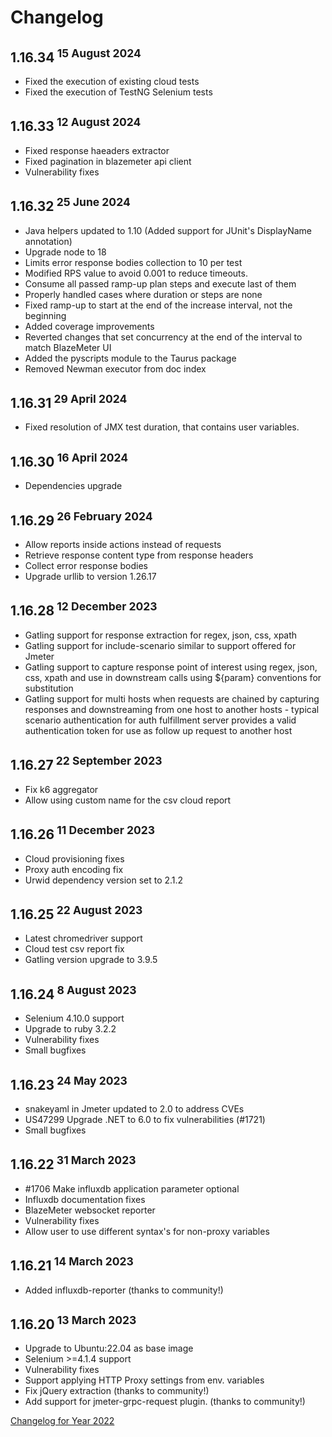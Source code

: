 # Changelog

## 1.16.34<sup> 15 August 2024</sup>
- Fixed the execution of existing cloud tests
- Fixed the execution of TestNG Selenium tests

## 1.16.33<sup> 12 August 2024</sup>
- Fixed response haeaders extractor
- Fixed pagination in blazemeter api client
- Vulnerability fixes

## 1.16.32<sup> 25 June 2024</sup>
- Java helpers updated to 1.10 (Added support for JUnit's DisplayName annotation)
- Upgrade node to 18
- Limits error response bodies collection to 10 per test
- Modified RPS value to avoid 0.001 to reduce timeouts.
- Consume all passed ramp-up plan steps and execute last of them
- Properly handled cases where duration or steps are none
- Fixed ramp-up to start at the end of the increase interval, not the beginning
- Added coverage improvements
- Reverted changes that set concurrency at the end of the interval to match BlazeMeter UI
- Added the pyscripts module to the Taurus package
- Removed Newman executor from doc index

## 1.16.31<sup> 29 April 2024</sup>
- Fixed resolution of JMX test duration, that contains user variables.

## 1.16.30<sup> 16 April 2024</sup>
- Dependencies upgrade

## 1.16.29<sup> 26 February 2024</sup>
- Allow reports inside actions instead of requests
- Retrieve response content type from response headers
- Collect error response bodies
- Upgrade urllib to version 1.26.17

## 1.16.28<sup> 12 December 2023</sup>
- Gatling support for response extraction for regex, json, css, xpath
- Gatling support for include-scenario similar to support offered for Jmeter
- Gatling support to capture response point of interest using regex, json, css, xpath and use in downstream calls using ${param} conventions for substitution
- Gatling support for multi hosts when requests are chained by capturing responses and downstreaming from one host to another hosts - typical scenario authentication for auth fulfillment server provides a valid authentication token for use as follow up request to another host

## 1.16.27<sup> 22 September 2023</sup>
- Fix k6 aggregator
- Allow using custom name for the csv cloud report

## 1.16.26<sup> 11 December 2023</sup>
- Cloud provisioning fixes
- Proxy auth encoding fix
- Urwid dependency version set to 2.1.2

## 1.16.25<sup> 22 August 2023</sup>
- Latest chromedriver support
- Cloud test csv report fix
- Gatling version upgrade to 3.9.5

## 1.16.24<sup> 8 August 2023</sup>
- Selenium 4.10.0 support
- Upgrade to ruby 3.2.2
- Vulnerability fixes
- Small bugfixes

## 1.16.23<sup> 24 May 2023</sup>
- snakeyaml in Jmeter updated to 2.0 to address CVEs
- US47299 Upgrade .NET to 6.0 to fix vulnerabilities (#1721)
- Small bugfixes

## 1.16.22<sup> 31 March 2023</sup>
- #1706 Make influxdb application parameter optional
- Influxdb documentation fixes
- BlazeMeter websocket reporter
- Vulnerability fixes
- Allow user to use different syntax's for non-proxy variables

## 1.16.21<sup> 14 March 2023</sup>
- Added influxdb-reporter (thanks to community!)

## 1.16.20<sup> 13 March 2023</sup>
- Upgrade to Ubuntu:22.04 as base image
- Selenium >=4.1.4 support
- Vulnerability fixes
- Support applying HTTP Proxy settings from env. variables
- Fix jQuery extraction (thanks to community!)
- Add support for jmeter-grpc-request plugin. (thanks to community!)


[Changelog for Year 2022](Changelog2022.md)
